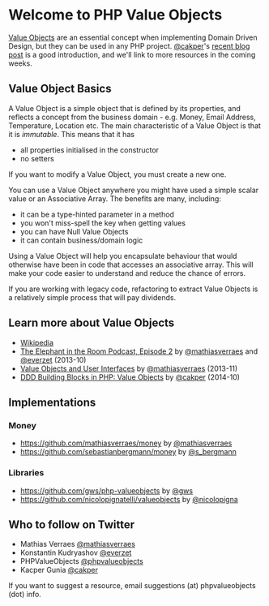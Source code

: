 # Welcome to PHP Value Objects
[Value Objects](http://martinfowler.com/bliki/ValueObject.html) are an essential concept when implementing Domain Driven Design, but they can be used in any PHP project. [@cakper](https://twitter.com/cakper)'s [recent blog post](http://kacper.gunia.me/blog/ddd-building-blocks-in-php-value-object) is a good introduction, and we'll link to more resources in the coming weeks.

## Value Object Basics
A Value Object is a simple object that is defined by its properties, and reflects a concept from the business domain - e.g. Money, Email Address, Temperature, Location etc. The main characteristic of a Value Object is that it is *immutable*. This means that it has

* all properties initialised in the constructor
* no setters

If you want to modify a Value Object, you must create a new one.

You can use a Value Object anywhere you might have used a simple scalar value or an Associative Array. The benefits are many, including:

* it can be a type-hinted parameter in a method
* you won't miss-spell the key when getting values
* you can have Null Value Objects
* it can contain business/domain logic

Using a Value Object will help you encapsulate behaviour that would otherwise have been in code that accesses an associative array. This will make your code easier to understand and reduce the chance of errors.

If you are working with legacy code, refactoring to extract Value Objects is a relatively simple process that will pay dividends.

## Learn more about Value Objects
* [Wikipedia](https://en.wikipedia.org/wiki/Value_object)
* [The Elephant in the Room Podcast, Episode 2](http://elephantintheroom.io/blog/2013/10/episode-2-heart-and-soul-of-oop/) by [@mathiasverraes](https://twitter.com/mathiasverraes) and [@everzet](https://twitter.com/everzet) (2013-10)
* [Value Objects and User Interfaces](http://verraes.net/2013/11/value-objects-and-user-interfaces/) by [@mathiasverraes](https://twitter.com/mathiasverraes) (2013-11)
* [DDD Building Blocks in PHP: Value Objects](http://kacper.gunia.me/blog/ddd-building-blocks-in-php-value-object) by [@cakper](https://twitter.com/cakper) (2014-10)

## Implementations
### Money
* <https://github.com/mathiasverraes/money> by [@mathiasverraes](https://twitter.com/mathiasverraes)
* <https://github.com/sebastianbergmann/money> by [@s_bergmann](https://twitter.com/s_bergmann)

### Libraries
* <https://github.com/gws/php-valueobjects> by [@gws](https://gitlab.com/u/gws)
* <https://github.com/nicolopignatelli/valueobjects> by [@nicolopigna](https://twitter.com/nicolopigna)

## Who to follow on Twitter
* Mathias Verraes [@mathiasverraes](https://twitter.com/mathiasverraes)
* Konstantin Kudryashov [@everzet](https://twitter.com/everzet)
* PHPValueObjects [@phpvalueobjects](https://twitter.com/phpvalueobjects)
* Kacper Gunia [@cakper](https://twitter.com/cakper)

If you want to suggest a resource, email suggestions (at) phpvalueobjects (dot) info.
